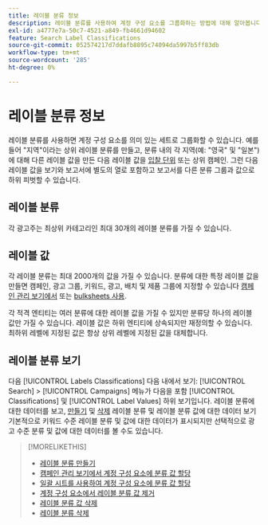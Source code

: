 ```yaml
---
title: 레이블 분류 정보
description: 레이블 분류를 사용하여 계정 구성 요소를 그룹화하는 방법에 대해 알아봅니다.
exl-id: a4777e7a-50c7-4521-a849-fb4661d94602
feature: Search Label Classifications
source-git-commit: 052574217d7ddafb8895c74094da5997b5ff83db
workflow-type: tm+mt
source-wordcount: '285'
ht-degree: 0%

---
```


# 레이블 분류 정보

레이블 분류를 사용하면 계정 구성 요소를 의미 있는 세트로 그룹화할 수 있습니다. 예를 들어 &quot;지역&quot;이라는 상위 레이블 분류를 만들고, 분류 내의 각 지역(예: &quot;영국&quot; 및 &quot;일본&quot;)에 대해 다른 레이블 값을 만든 다음 레이블 값을 [입찰 단위](/help/search-social-commerce/glossary.md#a-b) 또는 상위 캠페인. 그런 다음 레이블 값을 보기와 보고서에 별도의 열로 포함하고 보고서를 다른 분류 그룹과 값으로 하위 피벗할 수 있습니다.

## 레이블 분류

각 광고주는 최상위 카테고리인 최대 30개의 레이블 분류를 가질 수 있습니다.

## 레이블 값

각 레이블 분류는 최대 2000개의 값을 가질 수 있습니다. 분류에 대한 특정 레이블 값을 만들면 캠페인, 광고 그룹, 키워드, 광고, 배치 및 제품 그룹에 지정할 수 있습니다 [캠페인 관리 보기에서](classification-values-assign-campaign-management.md) 또는 [bulksheets 사용](classification-values-assign-bulksheets.md).

각 적격 엔티티는 여러 분류에 대한 레이블 값을 가질 수 있지만 분류당 하나의 레이블 값만 가질 수 있습니다. 레이블 값은 하위 엔티티에 상속되지만 재정의할 수 있습니다. 최하위 레벨에 지정된 값은 항상 상위 레벨에 지정된 값을 대체합니다.

## 레이블 분류 보기

다음 [!UICONTROL Labels Classifications] 다음 내에서 보기: [!UICONTROL Search] > [!UICONTROL Campaigns] 메뉴가 다음을 포함 [!UICONTROL Classifications] 및 [!UICONTROL Label Values] 하위 보기입니다. 레이블 분류에 대한 데이터를 보고, [만들기](classification-create.md) 및 [삭제](classification-delete.md) 레이블 분류 및 레이블 분류 값에 대한 데이터 보기 기본적으로 키워드 수준 레이블 분류 및 값에 대한 데이터가 표시되지만 선택적으로 광고 수준 분류 및 값에 대한 데이터를 볼 수도 있습니다.

>[!MORELIKETHIS]
>
>* [레이블 분류 만들기](classification-create.md)
>* [캠페인 관리 보기에서 계정 구성 요소에 분류 값 할당](classification-values-assign-campaign-management.md)
>* [일괄 시트를 사용하여 계정 구성 요소에 분류 값 할당](classification-values-assign-bulksheets.md)
>* [계정 구성 요소에서 레이블 분류 값 제거](classification-values-remove.md)
>* [레이블 분류 값 삭제](classification-values-delete.md)
>* [레이블 분류 삭제](classification-delete.md)

